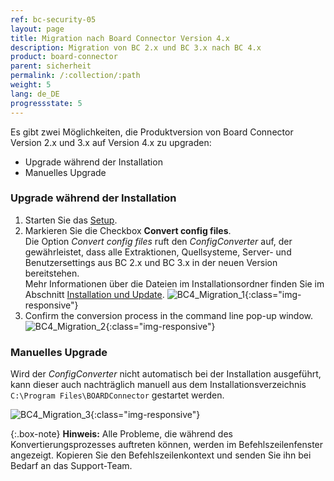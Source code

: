 ```yaml
---
ref: bc-security-05
layout: page
title: Migration nach Board Connector Version 4.x
description: Migration von BC 2.x und BC 3.x nach BC 4.x
product: board-connector
parent: sicherheit
permalink: /:collection/:path
weight: 5
lang: de_DE
progressstate: 5
---
```


Es gibt zwei Möglichkeiten, die Produktversion von Board Connector Version 2.x und 3.x auf Version 4.x zu upgraden:
- Upgrade während der Installation
- Manuelles Upgrade

### Upgrade während der Installation
1. Starten Sie das [Setup](../einfuehrung/installation-und-update).
2. Markieren Sie die Checkbox **Convert config files**.<br>
Die Option *Convert config files* ruft den *ConfigConverter* auf, der gewährleistet, dass alle Extraktionen, Quellsysteme, Server- und Benutzersettings aus BC 2.x und BC 3.x in der neuen Version bereitstehen. <br>
Mehr Informationen über die Dateien im Installationsordner finden Sie im Abschnitt [Installation und Update](../einfuehrung/installation-und-update).
![BC4_Migration_1](/img/content/BC4_Migration_1.png){:class="img-responsive"}
3. Confirm the conversion process in the command line pop-up window.  
![BC4_Migration_2](/img/content/BC4_Migration_2.png){:class="img-responsive"}

### Manuelles Upgrade
Wird der *ConfigConverter* nicht automatisch bei der Installation ausgeführt, kann dieser auch nachträglich manuell aus dem Installationsverzeichnis ``C:\Program Files\BOARDConnector`` gestartet werden. <br>

![BC4_Migration_3](/img/content/BC4_Migration_3.png){:class="img-responsive"}

{:.box-note}
**Hinweis:** Alle Probleme, die während des Konvertierungsprozesses auftreten können, werden im Befehlszeilenfenster angezeigt. Kopieren Sie den Befehlszeilenkontext und senden Sie ihn bei Bedarf an das Support-Team.  


